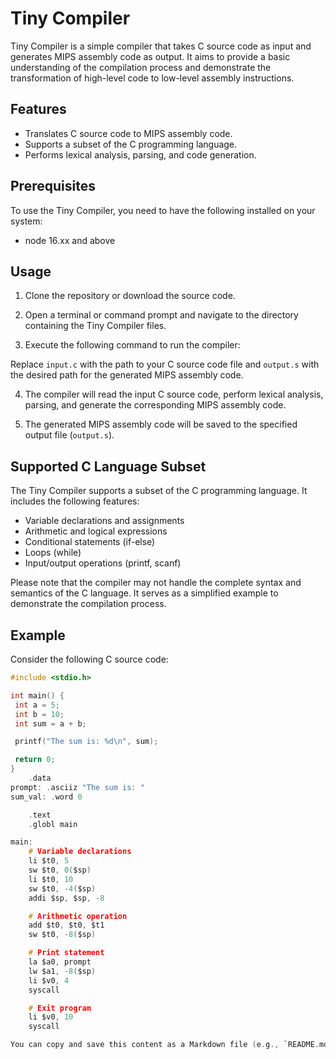 # Tiny Compiler

Tiny Compiler is a simple compiler that takes C source code as input and generates MIPS assembly code as output. It aims to provide a basic understanding of the compilation process and demonstrate the transformation of high-level code to low-level assembly instructions.

## Features

- Translates C source code to MIPS assembly code.
- Supports a subset of the C programming language.
- Performs lexical analysis, parsing, and code generation.

## Prerequisites

To use the Tiny Compiler, you need to have the following installed on your system:

- node 16.xx and above

## Usage

1. Clone the repository or download the source code.

2. Open a terminal or command prompt and navigate to the directory containing the Tiny Compiler files.

3. Execute the following command to run the compiler:


Replace `input.c` with the path to your C source code file and `output.s` with the desired path for the generated MIPS assembly code.

4. The compiler will read the input C source code, perform lexical analysis, parsing, and generate the corresponding MIPS assembly code.

5. The generated MIPS assembly code will be saved to the specified output file (`output.s`).

## Supported C Language Subset

The Tiny Compiler supports a subset of the C programming language. It includes the following features:

- Variable declarations and assignments
- Arithmetic and logical expressions
- Conditional statements (if-else)
- Loops (while)
- Input/output operations (printf, scanf)

Please note that the compiler may not handle the complete syntax and semantics of the C language. It serves as a simplified example to demonstrate the compilation process.

## Example

Consider the following C source code:

```c
#include <stdio.h>

int main() {
 int a = 5;
 int b = 10;
 int sum = a + b;

 printf("The sum is: %d\n", sum);

 return 0;
}
    .data
prompt: .asciiz "The sum is: "
sum_val: .word 0

    .text
    .globl main

main:
    # Variable declarations
    li $t0, 5
    sw $t0, 0($sp)
    li $t0, 10
    sw $t0, -4($sp)
    addi $sp, $sp, -8

    # Arithmetic operation
    add $t0, $t0, $t1
    sw $t0, -8($sp)

    # Print statement
    la $a0, prompt
    lw $a1, -8($sp)
    li $v0, 4
    syscall

    # Exit program
    li $v0, 10
    syscall

You can copy and save this content as a Markdown file (e.g., `README.md`) for your project.

